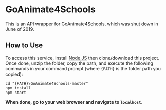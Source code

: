 # GoAnimate4Schools
This is an API wrapper for GoAnimate4Schools, which was shut down in June of 2019.
## How to Use
To access this service, install [Node.JS](https://nodejs.org/en/) then clone/download this project.	Once done, unzip the folder, copy the path, and execute the following commands in your command prompt (where `{PATH}` is the folder path you copied):
```console
cd "{PATH}\GoAnimate4Schools-master"
npm install
npm start
```
**When done, go to your web browser and navigate to `localhost`.**
